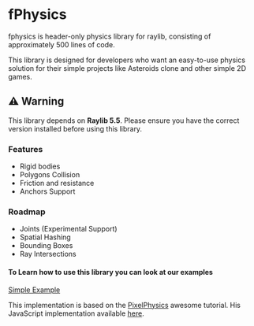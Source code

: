 # fPhysics
fphysics is header-only physics library for raylib, consisting of approximately 500 lines of code.

This library is designed for developers who want an easy-to-use physics solution for their simple projects like Asteroids clone and other simple 2D games.

## ⚠️ Warning

This library depends on **Raylib 5.5**. Please ensure you have the correct version installed before using this library.

### Features
- Rigid bodies
- Polygons Collision
- Friction and resistance
- Anchors Support

### Roadmap
- Joints (Experimental Support)
- Spatial Hashing
- Bounding Boxes
- Ray Intersections

#### To Learn how to use this library you can look at our examples

[Simple Example](example.c)

This implementation is based on the [PixelPhysics](https://www.youtube.com/@pixel_physics) awesome tutorial. His JavaScript implementation available [here](https://gitlab.com/Marcel.K/tutorials/).
